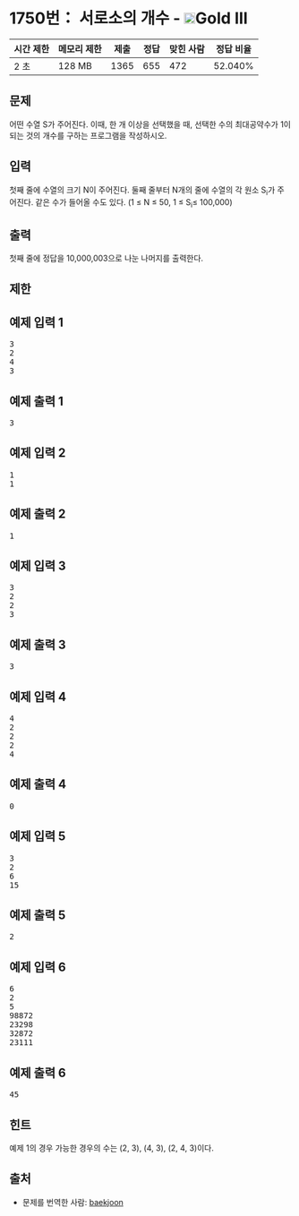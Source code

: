# 1750번： 서로소의 개수 - <img src="https://static.solved.ac/tier_small/13.svg" style="height:20px" />Gold III


| 시간 제한 | 메모리 제한 | 제출 | 정답 | 맞힌 사람 | 정답 비율 |
| --- | --- | --- | --- | --- | --- |
| 2 초 | 128 MB | 1365 | 655 | 472 | 52.040% |


## 문제


어떤 수열 S가 주어진다. 이때, 한 개 이상을 선택했을 때, 선택한 수의 최대공약수가 1이 되는 것의 개수를 구하는 프로그램을 작성하시오.




## 입력


첫째 줄에 수열의 크기 N이 주어진다. 둘째 줄부터 N개의 줄에 수열의 각 원소 S<sub>i</sub>가 주어진다. 같은 수가 들어올 수도 있다. (1 ≤ N ≤ 50, 1 ≤ S<sub>i</sub>≤ 100,000)



## 출력


첫째 줄에 정답을 10,000,003으로 나눈 나머지를 출력한다.




## 제한




## 예제 입력 1


<pre>3
2
4
3
</pre>


## 예제 출력 1


<pre>3
</pre>




## 예제 입력 2


<pre>1
1
</pre>


## 예제 출력 2


<pre>1
</pre>




## 예제 입력 3


<pre>3
2
2
3
</pre>


## 예제 출력 3


<pre>3
</pre>




## 예제 입력 4


<pre>4
2
2
2
4
</pre>


## 예제 출력 4


<pre>0
</pre>




## 예제 입력 5


<pre>3
2
6
15
</pre>


## 예제 출력 5


<pre>2
</pre>




## 예제 입력 6


<pre>6
2
5
98872
23298
32872
23111
</pre>


## 예제 출력 6


<pre>45
</pre>




## 힌트


예제 1의 경우 가능한 경우의 수는 (2, 3), (4, 3), (2, 4, 3)이다.





## 출처


- 문제를 번역한 사람: [baekjoon](/user/baekjoon)




